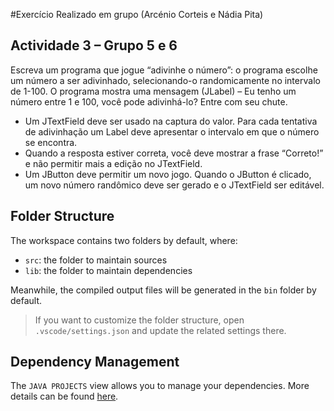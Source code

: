 #Exercício Realizado em grupo (Arcénio Corteis e Nádia Pita)

## Actividade 3 – Grupo 5 e 6
Escreva um programa que jogue “adivinhe o número”: o programa escolhe um número a ser adivinhado, selecionando-o randomicamente no intervalo de 1-100. O programa mostra uma mensagem (JLabel) – Eu tenho um número entre 1 e 100, você pode adivinhá-lo? Entre com seu chute.
- Um JTextField deve ser usado na captura do valor. Para cada tentativa de adivinhação um Label deve apresentar o intervalo em que o número se encontra.
- Quando a resposta estiver correta, você deve mostrar a frase “Correto!” e não permitir mais a edição no JTextField.
- Um JButton deve permitir um novo jogo. Quando o JButton é clicado, um novo número randômico deve ser gerado e o JTextField ser editável.

## Folder Structure

The workspace contains two folders by default, where:

- `src`: the folder to maintain sources
- `lib`: the folder to maintain dependencies

Meanwhile, the compiled output files will be generated in the `bin` folder by default.

> If you want to customize the folder structure, open `.vscode/settings.json` and update the related settings there.

## Dependency Management

The `JAVA PROJECTS` view allows you to manage your dependencies. More details can be found [here](https://github.com/microsoft/vscode-java-dependency#manage-dependencies).
